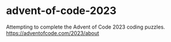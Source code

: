 # advent-of-code-2023
Attempting to complete the Advent of Code 2023 coding puzzles.
https://adventofcode.com/2023/about
